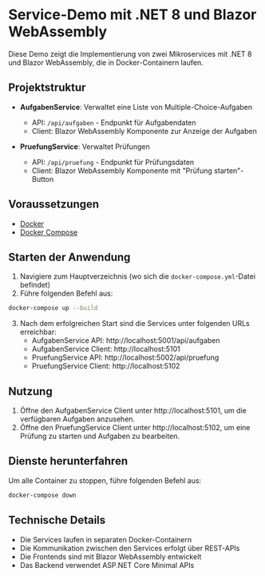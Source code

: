 # Service-Demo mit .NET 8 und Blazor WebAssembly

Diese Demo zeigt die Implementierung von zwei Mikroservices mit .NET 8 und Blazor WebAssembly, die in Docker-Containern laufen.

## Projektstruktur

- **AufgabenService**: Verwaltet eine Liste von Multiple-Choice-Aufgaben
  - API: `/api/aufgaben` - Endpunkt für Aufgabendaten
  - Client: Blazor WebAssembly Komponente zur Anzeige der Aufgaben

- **PruefungService**: Verwaltet Prüfungen
  - API: `/api/pruefung` - Endpunkt für Prüfungsdaten
  - Client: Blazor WebAssembly Komponente mit "Prüfung starten"-Button

## Voraussetzungen

- [Docker](https://www.docker.com/products/docker-desktop)
- [Docker Compose](https://docs.docker.com/compose/install/)

## Starten der Anwendung

1. Navigiere zum Hauptverzeichnis (wo sich die `docker-compose.yml`-Datei befindet)
2. Führe folgenden Befehl aus:

```bash
docker-compose up --build
```

3. Nach dem erfolgreichen Start sind die Services unter folgenden URLs erreichbar:
   - AufgabenService API: http://localhost:5001/api/aufgaben
   - AufgabenService Client: http://localhost:5101
   - PruefungService API: http://localhost:5002/api/pruefung
   - PruefungService Client: http://localhost:5102

## Nutzung

1. Öffne den AufgabenService Client unter http://localhost:5101, um die verfügbaren Aufgaben anzusehen.
2. Öffne den PruefungService Client unter http://localhost:5102, um eine Prüfung zu starten und Aufgaben zu bearbeiten.

## Dienste herunterfahren

Um alle Container zu stoppen, führe folgenden Befehl aus:

```bash
docker-compose down
```

## Technische Details

- Die Services laufen in separaten Docker-Containern
- Die Kommunikation zwischen den Services erfolgt über REST-APIs
- Die Frontends sind mit Blazor WebAssembly entwickelt
- Das Backend verwendet ASP.NET Core Minimal APIs